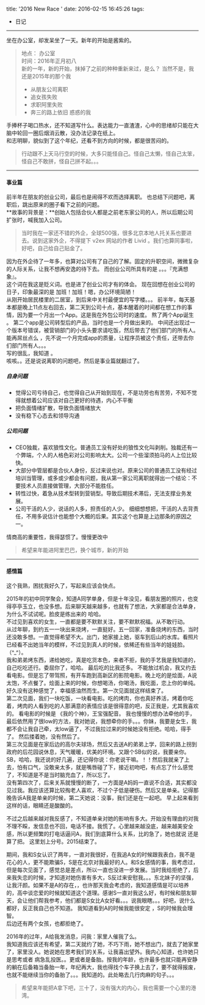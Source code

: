 title: '2016 New Race '
date: 2016-02-15 16:45:26
tags:
- 日记
---
坐在办公室，却发呆坐了一天。新年的开始是酱紫的。

> 地点： 办公室  
> 时间：2016年正月初八  
> 新的一年，新的开始，抹掉了之前的种种重新来过，是么？
> 当然不是，我还是2015年的那个我    
>
> - 从朋友公司离职
> - 追女孩失败
> - 求职阿里失败
> - 奔三的路上依旧 惑惑的我

手捧杯子喝口热水，还不知道写什么。表达能力一直渣渣，心中的思绪却只能在大脑中轮回一圈后烟消云散，没办法记录在纸上。  
和志明聊，貌似到了这个年纪，还看不到方向的时候，都是很苦闷的。  
> 行动跟不上天马行空的时候，大多只能怪自己。怪自己太懒，怪自己太笨，怪自己不敢拼，怪自己拼不起。。。    

---
#### 事业篇
前半年在朋友的创业公司，最后也是闹得不欢而选择离职。  也总结下问题吧，离职后，跳出原来的圈子看下之前的问题。    
**故事的背景是：**创始人包括合伙人都是之前老东家公司的人，所以后期公司扩张时，喊我加入公司。  
> 当时我在一家还不错的外企，全球500强，很多北京本地人托关系也要进去。说到这家外企，不得提下 v2ex 网站的作者 Livid 。我们也算同事啦，好吧，自己给自己贴金了。    

因为在外企待了一年多，也算对公司有了自己的了解。固定的升职空间，微微复杂的人际关系，让我不想再安逸的待下去。 而创业公司所具有的是 。。。『充满想象』。   
这个词在我这是贬义词。也是进了创业公司才有的体会。   现在回想在创业公司的日子，印象最深的是  加班！加班！嗯，办公环境简陋！   
从刚开始居民楼里的二居室，到后来中关村最便宜的写字楼。。。
前半年，每天基本都是晚上11点左右回去，第二天到公司十点，基本醒着的时间都在想工作的事情，因为要一个月出一个App。这是我在外包公司时的速度。
熬了两个App诞生 。 第二个app是公司转型后的产品，当时也是一个月做出来的。   中间还出现过一个版本号错误，被营销部门的小头头要求请吃饭，然后带去了他们部门的所有人。能再屌丝点么  ，先不说一个月完成app的质量，让程序员被这个责任，还带去你们部门所有人。。。  
写的很乱，我知道  。   
咳咳。。还是说说离职的问题吧，然后是事业篇就翻过了。

##### 自身问题
- 觉得公司亏待自己，也觉得自己从开始到现在，不是功劳也有苦劳，不知不觉得就想着公司应该对自己更好的待遇，内心不平衡
- 把负面情绪扩散，导致负面情绪放大
- 没有稳下心态去和领导沟通

##### 公司问题
- CEO独裁，喜欢狼性文化。普通员工没有好处的狼性文化叫剥削。独裁还有一个弊端，个人的人格色彩对公司影响太大。公司一个些溜须拍马的人上位比较快。
- 大部分中管层都是合伙人身份，反过来说也对。原来公司的普通员工没有经过培训当管理，或多或少都会有问题，我从第一家公司离职就得出一个结论：不要技术人员直接做管理，大部分不能胜任。
- 转性过快，着急从技术型转到营销型。导致后期技术滞后，无法支撑业务发展。
- 公司干活的人少，说话的人多，担责任的人少。  细细想想把，干活的人去背责任，不用多说估计也能想个大概的后果。其实这个也算是上边那条的原因之一。

情商高的重要性，我得瑟惯了。慢慢更改中
> 希望来年能进阿里巴巴，换个城市，新的开始  

---
#### 感情篇

这个我熟，困扰我好久了，写起来应该会快点。

2015年的初中同学聚会，知道A同学单身，但是十年没见，看朋友圈的照片，也变得亭亭玉立，也没多想。后来聊天越来越多，也就有了想法，大家都是合法单身，为什么不试试呢。脸皮是练出来的  哈哈。   
不过见到喜欢的女生，一直都是要不默默关注，要不默默祝福。从不敢行动。   
从过年聊，到约五一一块出来烧烤，一直挺好。五一回家，准备烧烤的东西，当时还没敢多想。一直觉得希望不大。出门，她家接上她，驱车到后山的水库。看照片已经看不出她当年的模样，不过见到真人的时候，依稀还有些当年的娃娃脸。（^_^）。   
我和弟弟烤东西，递给她吃，真是吃货本色，来者不拒，我的手艺我是我知道的，自己吃吃还行。委屈你了，哈哈。 最后吃的比我还多。 不能放过机会，我又约去看电影。但是忘了带驾照，有开车跑到高新区的影院电影。晚上吃的是烩面，A说太饱，不点餐了。烩面上来的时候，你想喝汤，你喝汤，我吃面，恋上你的单纯。好久没有这种感觉了，幸福感油然而生。第一次见面就这样结束了。    
第二次见面，我们一块吃饭，一块看电影。吃的烤肉，你也真好养活，烤着你吃着，烤肉的人看到吃的人那满意的表情应该是很得意的吧，反正我是，尤其我喜欢的。  看电影的时候是 《我的个神》，王宝强配音。 我也慢慢的想办法牵他的手，最后依然用了很low的方法，我对她说，我想牵你的手。。。你妹，我要是女生，我都不会让我自己牵，太low逼了，不过我拉过来的时候她没有拒绝。哈哈，得手了。  然后搂着她，没有然后了。   
第三次见面是在家后边的高尔夫球场，然后又去送A的弟弟上学，回来的路上拐到政府的后花园说休息，天气暖暖，优美的环境。又跟个SB似的说，我要亲你。SB，哈哈，我还说的好几遍，还记得你说：你老说干嘛。！！然后我就亲了上去，怕有口气，没敢亲太多，就是嘴唇碰了下，接近初吻吧，有点忘了什么感觉了，不知道是不是当时脑充血了，所以忘了。   
没有第四次了，后来关系就慢慢的断了，一方面是A妈妈一直说不合适，其实都没见过我。我应该还算比较掏老人喜欢，不过个子低是硬伤。然后又是单亲。记得那晚告诉A我是单亲的时候，第二天她说：没事，我们还是在一起吧。 早上起来看到这样的话，眼睛还是酸酸的。

不过之后越来越对我反感了，不知道单亲对她的影响有多大。开始没有理由的对我不理不睬，发信息也不回，电话不接。我慌了。心里越来越没底，越来越美安全感，所以更频繁的打电话逼问A，我们到底算什么关系，比的急了，她也就说 还是算了把。 这里划上分号。2015结束了。

期间，我和S女认识了两年，一直对我很好，在我追A女的时候跟我表白，我不是花心的人，更不能欺骗S，S是在北京对我最好的人。和S女感情的事，我考虑过，但是每次见面了，感觉总是差点，所以一直也没进一步发展。当时我给拒绝了，后来我失恋的时候，才知道对她伤害有多大，S反过来安慰我。。。东北妹子的坚强，让我汗颜。如果不是A的存在，，也许那天我会考虑的，我知道感情是可以培养的，高中谈恋爱的时候就知道这个道理。感谢S一直对我这么好，有时候和朋友聊天，会让他们帮我参考，他们都是S女比A女好看。。。说我眼瞎。。。好吧，说什么都好，反正我自己也不知道。 我知道看到A的时候我能很安定 ，S的时候我会理智。   
后边还有两个女孩，也都拒绝了。

2016年的过年，A给我发消息，问我：家里人催我了么。   
我知道我应该还有希望，第二天就约了她，不巧下雨，她不想出门，就去了她家里了，家里没人。她说她在思考我们的关系，让我喜出望外。我内心知道，也许她只是思考或者 病急乱投医。。更或者是备胎。按我的年龄，也许最多也就只能再安静的躺在后备箱当备胎一年，年纪再大，我也得找个车子换上去了，要不就得报废，也就不能继续当你的备胎了。。。我知道的。此处略去几行肉麻的句子。。。

>希望来年能把A拿下吧，三十了，没有强大的内心，我也需要一个心里的港湾。   
